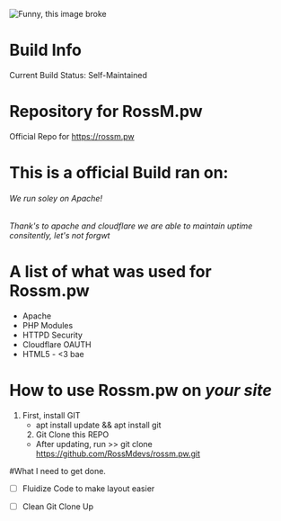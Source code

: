 ![Funny, this image broke](https://i.rossm.pw/448563.png)

# Build Info
Current Build Status: Self-Maintained

# Repository for RossM.pw   
Official Repo for https://rossm.pw

# This is a official Build ran on: 


###### We run soley on  Apache!
###### Thank's to apache and cloudflare we are able to maintain uptime consitently, let's not forgwt

# A list of what was used for Rossm.pw
- Apache
- PHP Modules
- HTTPD Security
 - Cloudflare OAUTH
 - HTML5 - <3 bae


# How to use Rossm.pw on _your site_

1. First, install GIT
     - apt install update && apt install git
     2. Git Clone this REPO 
     - After updating, run >> git clone https://github.com/RossMdevs/rossm.pw.git
     

#What I need to get done. 
     
- [ ] Fluidize Code to make layout easier
- [ ] Clean Git Clone Up
     
     
